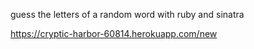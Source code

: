 guess the letters of a random word with ruby and sinatra 

https://cryptic-harbor-60814.herokuapp.com/new
